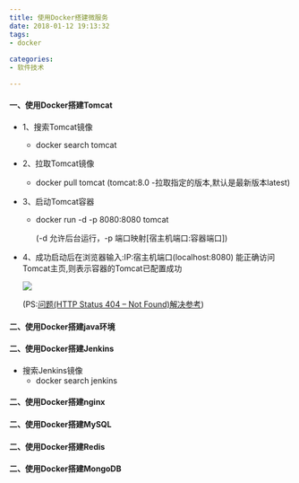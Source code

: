 ```yaml
---
title: 使用Docker搭建微服务
date: 2018-01-12 19:13:32
tags: 
- docker
 
categories:
- 软件技术

---
```

#### 一、使用Docker搭建Tomcat

* 1、搜索Tomcat镜像
    * docker search tomcat

* 2、拉取Tomcat镜像
    * docker pull tomcat (tomcat:8.0 -拉取指定的版本,默认是最新版本latest)
    
* 3、启动Tomcat容器
    * docker run -d -p 8080:8080 tomcat
    
        (-d 允许后台运行，-p 端口映射[宿主机端口:容器端口])
        
* 4、成功启动后在浏览器输入:IP:宿主机端口(localhost:8080) 能正确访问Tomcat主页,则表示容器的Tomcat已配置成功

     ![](https://gitee.com/kolenj/BlogImages/raw/master/20200613110934.png)

    (PS:[问题(HTTP Status 404 – Not Found)解决参考](https://blog.csdn.net/laiyuan999/article/details/105802110))


#### 二、使用Docker搭建java环境

#### 二、使用Docker搭建Jenkins

* 搜索Jenkins镜像
    * docker search jenkins

#### 二、使用Docker搭建nginx

#### 二、使用Docker搭建MySQL

#### 二、使用Docker搭建Redis

#### 二、使用Docker搭建MongoDB

        